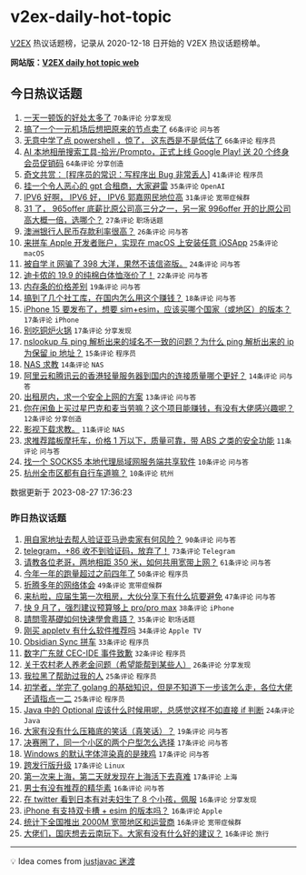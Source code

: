 # v2ex-daily-hot-topic

[V2EX](https://www.v2ex.com/) 热议话题榜，记录从 2020-12-18 日开始的 V2EX 热议话题榜单。

**网站版：[V2EX daily hot topic web](https://boojack.github.io/v2ex-daily-hot-topic-web/)**

## 今日热议话题

<!-- TODAY BEGIN -->

1. [一天一顿饭的好处太多了](https://www.v2ex.com/t/968634) `70条评论` `分享发现`
1. [搞了一个一元机场后想把原来的节点卖了](https://www.v2ex.com/t/968583) `66条评论` `问与答`
1. [无意中学了点 powershell ，惊了， 这东西是不是低估了](https://www.v2ex.com/t/968637) `66条评论` `程序员`
1. [AI 本地相册搜索工具-拾光/Prompto，正式上线 Google Play! 送 20 个终身会员促销码](https://www.v2ex.com/t/968615) `64条评论` `分享创造`
1. [奇文共赏： [程序员的常识：写程序出 Bug 非常丢人]](https://www.v2ex.com/t/968596) `41条评论` `程序员`
1. [挂一个令人恶心的 gpt 合租商，大家避雷](https://www.v2ex.com/t/968613) `35条评论` `OpenAI`
1. [IPV6 好啊， IPV6 好， IPV6 郭嘉网民地位高](https://www.v2ex.com/t/968683) `31条评论` `宽带症候群`
1. [31 了， 965offer 底薪比原公司高三分之一，另一家 996offer 开的比原公司高大概一倍，选哪个？](https://www.v2ex.com/t/968646) `27条评论` `职场话题`
1. [澳洲银行人民币存款利率很高？](https://www.v2ex.com/t/968600) `26条评论` `问与答`
1. [来拼车 Apple 开发者账户，实现在 macOS 上安装任意 iOSApp](https://www.v2ex.com/t/968643) `25条评论` `macOS`
1. [被自学 it 网骗了 398 大洋，果然不该信盗版。](https://www.v2ex.com/t/968680) `24条评论` `问与答`
1. [迪卡侬的 19.9 的纯棉白体恤涨价了！](https://www.v2ex.com/t/968589) `22条评论` `问与答`
1. [内存条的价格差别](https://www.v2ex.com/t/968671) `19条评论` `问与答`
1. [搞到了几个社工库，在国内怎么用这个赚钱？](https://www.v2ex.com/t/968678) `18条评论` `问与答`
1. [iPhone 15 要发布了，想要 sim+esim，应该买哪个国家（或地区）的版本？](https://www.v2ex.com/t/968699) `17条评论` `iPhone`
1. [别吃铜炉火锅](https://www.v2ex.com/t/968686) `17条评论` `分享发现`
1. [nslookup 与 ping 解析出来的域名不一致的问题？为什么 ping 解析出来的 ip 为保留 ip 地址？](https://www.v2ex.com/t/968658) `15条评论` `程序员`
1. [NAS 求教](https://www.v2ex.com/t/968616) `14条评论` `NAS`
1. [阿里云和腾讯云的香港轻量服务器到国内的连接质量哪个更好？](https://www.v2ex.com/t/968595) `14条评论` `问与答`
1. [出租房内，求一个安全上网的方案](https://www.v2ex.com/t/968667) `13条评论` `问与答`
1. [你在闲鱼上买过星巴克和麦当劳嘛？这个项目能赚钱，有没有大佬感兴趣呢？](https://www.v2ex.com/t/968606) `12条评论` `分享创造`
1. [影视下载求教。](https://www.v2ex.com/t/968706) `11条评论` `NAS`
1. [求推荐踏板摩托车，价格 1 万以下，质量可靠，带 ABS 之类的安全功能](https://www.v2ex.com/t/968700) `11条评论` `问与答`
1. [找一个 SOCKS5 本地代理局域网服务端共享软件](https://www.v2ex.com/t/968717) `10条评论` `问与答`
1. [杭州全市区都有自行车道嘛？](https://www.v2ex.com/t/968698) `10条评论` `杭州`

数据更新于 2023-08-27 17:36:23

<!-- TODAY END -->

### 昨日热议话题

<!-- YESTERDAY BEGIN -->

1. [用自家地址去帮人验证亚马逊卖家有何风险？](https://www.v2ex.com/t/968404) `90条评论` `问与答`
1. [telegram，+86 收不到验证码，放弃了！](https://www.v2ex.com/t/968408) `73条评论` `Telegram`
1. [请教各位老哥，两地相距 350 米，如何共用宽带上网？](https://www.v2ex.com/t/968482) `61条评论` `问与答`
1. [今年一年的跑量超过之前四年了](https://www.v2ex.com/t/968406) `50条评论` `程序员`
1. [折腾多年的网络体会](https://www.v2ex.com/t/968451) `49条评论` `宽带症候群`
1. [来杭啦，应届生第一次租房，大伙分享下有什么坑要避免](https://www.v2ex.com/t/968445) `47条评论` `问与答`
1. [快 9 月了，强烈建议预算够上 pro/pro max](https://www.v2ex.com/t/968437) `38条评论` `iPhone`
1. [請問零基礎如何快速學會粵語？](https://www.v2ex.com/t/968426) `35条评论` `职场话题`
1. [刚买 appletv 有什么软件推荐吗](https://www.v2ex.com/t/968441) `34条评论` `Apple TV`
1. [Obsidian Sync 拼车](https://www.v2ex.com/t/968424) `33条评论` `程序员`
1. [数字广东就 CEC-IDE 事件致歉](https://www.v2ex.com/t/968466) `32条评论` `程序员`
1. [关于农村老人养老金问题（希望能帮到某些人）](https://www.v2ex.com/t/968489) `26条评论` `分享发现`
1. [我拉黑了帮助过我的人](https://www.v2ex.com/t/968541) `25条评论` `程序员`
1. [初学者，学完了 golang 的基础知识，但是不知道下一步该怎么走，各位大佬还请指点一二](https://www.v2ex.com/t/968514) `25条评论` `程序员`
1. [Java 中的 Optional 应该什么时候用呢，总感觉这样不如直接 if 判断](https://www.v2ex.com/t/968493) `24条评论` `Java`
1. [大家有没有什么压箱底的笑话（真笑话）？](https://www.v2ex.com/t/968485) `19条评论` `问与答`
1. [决赛圈了，同一个小区的两个户型怎么选择](https://www.v2ex.com/t/968558) `17条评论` `问与答`
1. [Windows 的默认字体渲染真的是辣鸡](https://www.v2ex.com/t/968551) `17条评论` `问与答`
1. [跨发行版升级](https://www.v2ex.com/t/968425) `17条评论` `Linux`
1. [第一次来上海，第二天就发现在上海活下去真难](https://www.v2ex.com/t/968409) `17条评论` `上海`
1. [男士有没有推荐的精华素](https://www.v2ex.com/t/968560) `16条评论` `问与答`
1. [在 twitter 看到日本有对夫妇生了 8 个小孩，佩服](https://www.v2ex.com/t/968525) `16条评论` `分享发现`
1. [iPhone 有支持双卡槽 + esim 的版本吗？](https://www.v2ex.com/t/968515) `16条评论` `Apple`
1. [统计下全国推出 2000M 宽带地区和运营商](https://www.v2ex.com/t/968507) `16条评论` `宽带症候群`
1. [大佬们，国庆想去云南玩下。大家有没有什么好的建议？](https://www.v2ex.com/t/968467) `16条评论` `旅行`

<!-- YESTERDAY END -->

---

💡 Idea comes from [justjavac 迷渡](https://github.com/justjavac/)
